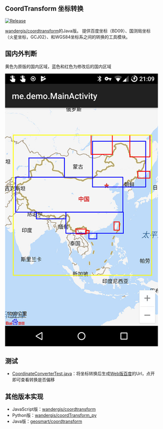 CoordTransform 坐标转换
---

[![Release](https://jitpack.io/v/ipcjs/coordtransform.svg)](https://jitpack.io/#ipcjs/coordtransform)

[wandergis/coordtransform](https://github.com/wandergis/coordtransform)的Java版。
提供百度坐标（BD09）、国测局坐标（火星坐标，GCJ02）、和WGS84坐标系之间的转换的工具模块。  


## 国内外判断

黄色为原版的国内区域，蓝色和红色为修改后的国内区域

![国内的范围](doc/is_in_china.jpg)

## 测试

- [CoordinateConverterTest.java](/src/test/java/me/demo/util/geo/test/CoordinateConverterTest.java)：将坐标转换后生成[Web版百度](http://lbsyun.baidu.com/index.php?title=uri/api/web)的Url，点开即可查看转换是否偏移

## 其他版本实现

- JavaScript版：[wandergis/coordtransform](https://github.com/wandergis/coordtransform)
- Python版：[wandergis/coordTransform_py](https://github.com/wandergis/coordTransform_py)
- Java版：[geosmart/coordtransform](https://github.com/geosmart/coordtransform)


